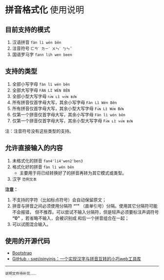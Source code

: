 # 拼音格式化 <span style="font-weight:normal">使用说明</span>

## 目前支持的模式
1. 汉语拼音 `fàn lì wén běn`
2. 注音符号 `ㄈㄢˋ ㄌㄧˋ ㄨㄣˊ ㄅㄣˇ`
3. 国语罗马字 `fann lih wen been`

## 支持的类型
1. 全部小写字母 `fàn lì wén běn`
2. 全部大写字母 `FÀN LÌ WÉN BĚN`
3. 全部小型大写字母 `ꜰᴀ̀ɴ ʟɪ̀ ᴡᴇ́ɴ ʙᴇ̌ɴ`
4. 所有拼音仅首字母大写，其余小写字母 `Fàn Lì Wén Běn`
5. 所有拼音仅首字母大写，其余小型大写字母 `Fᴀ̀ɴ Lɪ̀ Wᴇ́ɴ Bᴇ̌ɴ`
6. 仅第一个拼音仅首字母大写，其余小写字母 `Fàn lì wén běn`
7. 仅第一个拼音仅首字母大写，其余小型大写字母 `Fᴀ̀ɴ ʟɪ̀ ᴡᴇ́ɴ ʙᴇ̌ɴ`

注：注音符号没有这些类型的支持。

## 允许直接输入的内容
1. 未格式化的拼音 `fan4'li4'wen2'ben3`
2. 格式化好的拼音 `fàn lì wén běn`
	- 主要用于将已经转换好了的拼音再转为其它模式或类型。
3. 汉字 `范例文本`

**注意：**

1. 不支持的字符（比如标点符号）会自动保留原文；
2. 拼音与拼音之间必须使用分隔符 **“'”** （直单引号）分隔。使用其它分隔符可能不会报错，
但不推荐。可以尝试不输入分隔符，但是轻声必须要标注声调符号 **“0”** ，若省略不输入，会被识别成
和后一个拼音组合在一起；
3. 可以试图混合输入。

## 使用的开源代码
* [Bootstrap](//getbootstrap.com)
* [GitHub - sxei/pinyinjs：一个实现汉字与拼音互转的小巧web工具库](//github.com/sxei/pinyinjs/)
---
<small>说明文件待补完……</small>